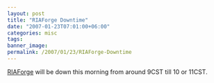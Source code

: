 ```yaml
---
layout: post
title: "RIAForge Downtime"
date: "2007-01-23T07:01:00+06:00"
categories: misc 
tags: 
banner_image: 
permalink: /2007/01/23/RIAForge-Downtime
---
```


<a href="http://www.riaforge.org">RIAForge</a> will be down this morning from around 9CST till 10 or 11CST.